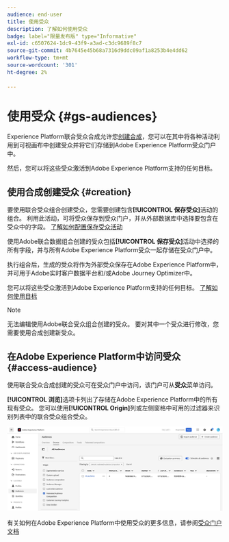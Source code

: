 ```yaml
---
audience: end-user
title: 使用受众
description: 了解如何使用受众
badge: label="限量发布版" type="Informative"
exl-id: c6507624-1dc9-43f9-a3ad-c3dc9689f8c7
source-git-commit: 4b7645e45b68a7316d9ddc09af1a8253b4e4dd62
workflow-type: tm+mt
source-wordcount: '301'
ht-degree: 2%

---
```


# 使用受众 {#gs-audiences}

Experience Platform联合受众合成允许您[创建合成](../compositions/gs-compositions.md)，您可以在其中将各种活动利用到可视画布中创建受众并将它们存储到Adobe Experience Platform受众门户中。

然后，您可以将这些受众激活到Adobe Experience Platform支持的任何目标。

## 使用合成创建受众 {#creation}

要使用联合受众组合创建受众，您需要创建包含&#x200B;**[!UICONTROL 保存受众]**&#x200B;活动的组合。 利用此活动，可将受众保存到受众门户，并从外部数据库中选择要包含在受众中的字段。 [了解如何配置保存受众活动](../compositions/activities/save-audience.md)

使用Adobe联合数据组合创建的受众包括&#x200B;**[!UICONTROL 保存受众]**&#x200B;活动中选择的所有字段，并与所有Adobe Experience Platform受众一起存储在受众门户中。

执行组合后，生成的受众将作为外部受众保存在Adobe Experience Platform中，并可用于Adobe实时客户数据平台和/或Adobe Journey Optimizer中。

您可以将这些受众激活到Adobe Experience Platform支持的任何目标。 [了解如何使用目标](https://experienceleague.adobe.com/en/docs/experience-platform/destinations/home)

>[!NOTE]
>
>无法编辑使用Adobe联合受众组合创建的受众。 要对其中一个受众进行修改，您需要使用合成创建新受众。

## 在Adobe Experience Platform中访问受众 {#access-audience}

使用联合受众合成创建的受众可在受众门户中访问，该门户可从&#x200B;**受众**&#x200B;菜单访问。

**[!UICONTROL 浏览]**&#x200B;选项卡列出了存储在Adobe Experience Platform中的所有现有受众。 您可以使用&#x200B;**[!UICONTROL Origin]**&#x200B;列或左侧窗格中可用的过滤器来识别列表中的联合受众组合受众。

![](assets/audiences-list.png)

有关如何在Adobe Experience Platform中使用受众的更多信息，请参阅[受众门户文档](https://experienceleague.adobe.com/en/docs/experience-platform/segmentation/ui/audience-portal)

<!-- add link to this donc once published: https://jira.corp.adobe.com/browse/PLAT-198674-->